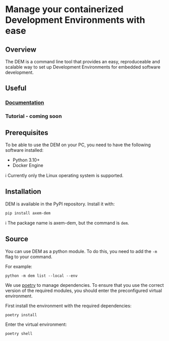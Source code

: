 # Manage your containerized Development Environments with ease

## Overview
The DEM is a command line tool that provides an easy, reproduceable and scalable way to set up 
Development Environments for embedded software development.

## Useful
### [Documentation](https://www.axemsolutions.io/dem_doc/index.html)
### Tutorial - coming soon

## Prerequisites

To be able to use the DEM on your PC, you need to have the following software installed:

- Python 3.10+
- Docker Engine

:information_source: Currently only the Linux operating system is supported.

## Installation

DEM is available in the PyPI repository. Install it with:

    pip install axem-dem

:information_source: The package name is axem-dem, but the command is `dem`.

## Source

You can use DEM as a python module. To do this, you need to add the `-m` flag to your command.

For example:

    python -m dem list --local --env

We use [poetry](https://python-poetry.org/) to manage dependencies. To ensure that you use the 
correct version of the required modules, you should enter the preconfigured virtual environment.

First install the environment with the required dependencies:

    poetry install

Enter the virtual environment:

    poetry shell